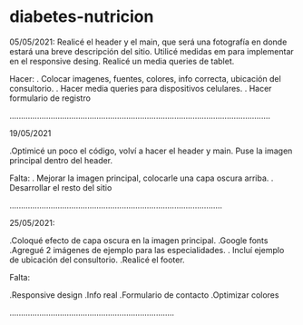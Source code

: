 # diabetes-nutricion
05/05/2021:
Realicé el header y el main, que será una fotografía en donde estará una breve descripción del sitio.
Utilicé medidas em para implementar en el responsive desing.
Realicé  un media queries de tablet.

Hacer:
. Colocar imagenes, fuentes, colores, info correcta, ubicación del consultorio.
. Hacer media queries para dispositivos celulares.
. Hacer formulario de registro

..................................................................................................................

19/05/2021

.Optimicé un poco el código, volví a hacer el header y main. Puse la imagen principal dentro del header.

Falta:
. Mejorar la imagen principal, colocarle una capa oscura arriba.
. Desarrollar el resto del sitio

.............................................................................................

25/05/2021:

.Coloqué efecto de capa oscura en la imagen principal.
.Google fonts
.Agregué 2 imágenes de ejemplo para las especialidades.
. Incluí ejemplo de ubicación del consultorio.
.Realicé el footer.

Falta:

.Responsive design
.Info real
.Formulario de contacto
.Optimizar colores

........................................................................